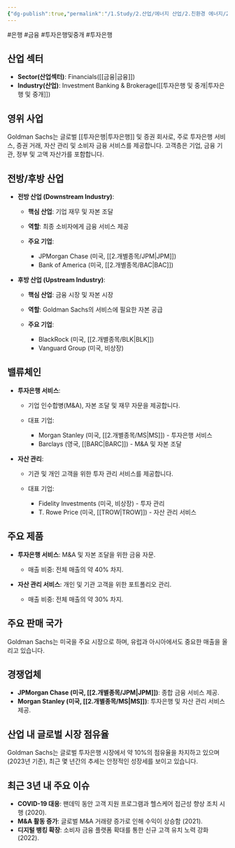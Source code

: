```yaml
---
{"dg-publish":true,"permalink":"/1.Study/2.산업/에너지 산업/2.친환경 에너지/2.태양광/종목/GS/","created":"2024-11-20T21:02:28.458+09:00","updated":"2025-06-03T20:07:21.055+09:00"}
---
```


#은행 #금융 #투자은행및중개 #투자은행 


## 산업 섹터

- **Sector(산업섹터)**: Financials([[금융\|금융]])
- **Industry(산업)**: Investment Banking & Brokerage([[투자은행 및 중개\|투자은행 및 중개]])

## 영위 사업

Goldman Sachs는 글로벌 [[투자은행\|투자은행]] 및 증권 회사로, 주로 투자은행 서비스, 증권 거래, 자산 관리 및 소비자 금융 서비스를 제공합니다. 고객층은 기업, 금융 기관, 정부 및 고액 자산가를 포함합니다.

## 전방/후방 산업

- **전방 산업 (Downstream Industry)**:
    
    - **핵심 산업**: 기업 재무 및 자본 조달
    - **역할**: 최종 소비자에게 금융 서비스 제공
    - **주요 기업**:
        
        - JPMorgan Chase (미국, [[2.개별종목/JPM\|JPM]])
        - Bank of America (미국, [[2.개별종목/BAC\|BAC]])
        
    
- **후방 산업 (Upstream Industry)**:
    
    - **핵심 산업**: 금융 시장 및 자본 시장
    - **역할**: Goldman Sachs의 서비스에 필요한 자본 공급
    - **주요 기업**:
        
        - BlackRock (미국, [[2.개별종목/BLK\|BLK]])
        - Vanguard Group (미국, 비상장)
        
    

## 밸류체인

- **투자은행 서비스**:
    
    - 기업 인수합병(M&A), 자본 조달 및 재무 자문을 제공합니다.
    - 대표 기업:
        
        - Morgan Stanley (미국, [[2.개별종목/MS\|MS]]) - 투자은행 서비스
        - Barclays (영국, [[BARC\|BARC]]) - M&A 및 자본 조달
        
    
- **자산 관리**:
    
    - 기관 및 개인 고객을 위한 투자 관리 서비스를 제공합니다.
    - 대표 기업:
        
        - Fidelity Investments (미국, 비상장) - 투자 관리
        - T. Rowe Price (미국, [[TROW\|TROW]]) - 자산 관리 서비스
        
    

## 주요 제품

- **투자은행 서비스**: M&A 및 자본 조달을 위한 금융 자문.
    
    - 매출 비중: 전체 매출의 약 40% 차지.
    
- **자산 관리 서비스**: 개인 및 기관 고객을 위한 포트폴리오 관리.
    
    - 매출 비중: 전체 매출의 약 30% 차지.
    

## 주요 판매 국가

Goldman Sachs는 미국을 주요 시장으로 하며, 유럽과 아시아에서도 중요한 매출을 올리고 있습니다.

## 경쟁업체

- **JPMorgan Chase (미국, [[2.개별종목/JPM\|JPM]])**: 종합 금융 서비스 제공.
- **Morgan Stanley (미국, [[2.개별종목/MS\|MS]])**: 투자은행 및 자산 관리 서비스 제공.

## 산업 내 글로벌 시장 점유율

Goldman Sachs는 글로벌 투자은행 시장에서 약 10%의 점유율을 차지하고 있으며(2023년 기준), 최근 몇 년간의 추세는 안정적인 성장세를 보이고 있습니다.

## 최근 3년 내 주요 이슈

- **COVID-19 대응**: 팬데믹 동안 고객 지원 프로그램과 헬스케어 접근성 향상 조치 시행 (2020).
- **M&A 활동 증가**: 글로벌 M&A 거래량 증가로 인해 수익이 상승함 (2021).
- **디지털 뱅킹 확장**: 소비자 금융 플랫폼 확대를 통한 신규 고객 유치 노력 강화 (2022).